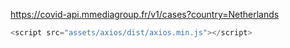 https://covid-api.mmediagroup.fr/v1/cases?country=Netherlands
```js
<script src="assets/axios/dist/axios.min.js"></script>
```
